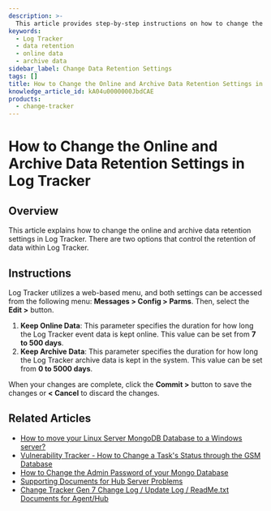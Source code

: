 ```yaml
---
description: >-
  This article provides step-by-step instructions on how to change the online and archive data retention settings in Log Tracker.
keywords:
  - Log Tracker
  - data retention
  - online data
  - archive data
sidebar_label: Change Data Retention Settings
tags: []
title: How to Change the Online and Archive Data Retention Settings in Log Tracker
knowledge_article_id: kA04u0000000JbdCAE
products:
  - change-tracker
---
```


# How to Change the Online and Archive Data Retention Settings in Log Tracker

## Overview

This article explains how to change the online and archive data retention settings in Log Tracker. There are two options that control the retention of data within Log Tracker.

## Instructions

Log Tracker utilizes a web-based menu, and both settings can be accessed from the following menu: **Messages > Config > Parms**. Then, select the **Edit >** button.

1. **Keep Online Data**: This parameter specifies the duration for how long the Log Tracker event data is kept online. This value can be set from **7 to 500 days**.
2. **Keep Archive Data**: This parameter specifies the duration for how long the Log Tracker archive data is kept in the system. This value can be set from **0 to 5000 days**.

When your changes are complete, click the **Commit >** button to save the changes or **< Cancel** to discard the changes.

## Related Articles

- [How to move your Linux Server MongoDB Database to a Windows server?](#)
- [Vulnerability Tracker - How to Change a Task's Status through the GSM Database](#)
- [How to Change the Admin Password of your Mongo Database](#)
- [Supporting Documents for Hub Server Problems](#)
- [Change Tracker Gen 7 Change Log / Update Log / ReadMe.txt Documents for Agent/Hub](#)